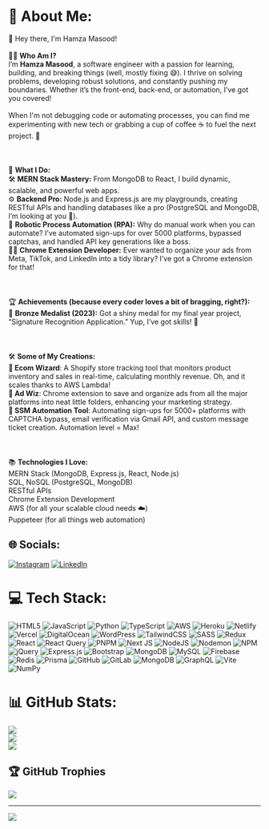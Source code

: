 # 💫 About Me:
👋 Hey there, I'm Hamza Masood!<br><br> 👨‍💼 **Who Am I?**<br>I’m **Hamza Masood**, a software engineer with a passion for learning, building, and breaking things (well, mostly fixing 😅). I thrive on solving problems, developing robust solutions, and constantly pushing my boundaries. Whether it’s the front-end, back-end, or automation, I’ve got you covered!<br><br>When I'm not debugging code or automating processes, you can find me experimenting with new tech or grabbing a cup of coffee ☕ to fuel the next project. 🧠<br><br><br><br> 💼 **What I Do:**<br>  🛠️ **MERN Stack Mastery:** From MongoDB to React, I build dynamic, scalable, and powerful web apps.<br>  ⚙️ **Backend Pro:** Node.js and Express.js are my playgrounds, creating RESTful APIs and handling databases like a pro (PostgreSQL and MongoDB, I’m looking at you 👀).<br>  🤖 **Robotic Process Automation (RPA):** Why do manual work when you can automate? I’ve automated sign-ups for over 5000 platforms, bypassed captchas, and handled API key generations like a boss.<br>  🧑‍💻 **Chrome Extension Developer:** Ever wanted to organize your ads from Meta, TikTok, and LinkedIn into a tidy library? I’ve got a Chrome extension for that!<br><br> <br><br>  🏆 **Achievements (because every coder loves a bit of bragging, right?):**<br>🥉 **Bronze Medalist (2023):** Got a shiny medal for my final year project, “Signature Recognition Application.” Yup, I’ve got skills! 💪<br><br> <br><br>  🛠️ **Some of My Creations:**<br>  **🛒 Ecom Wizard**: A Shopify store tracking tool that monitors product inventory and sales in real-time, calculating monthly revenue. Oh, and it scales thanks to AWS Lambda!<br>  **📢 Ad Wiz**: Chrome extension to save and organize ads from all the major platforms into neat little folders, enhancing your marketing strategy.<br>  **🤖 SSM Automation Tool**: Automating sign-ups for 5000+ platforms with CAPTCHA bypass, email verification via Gmail API, and custom message ticket creation. Automation level = Max!<br><br> <br><br>  📚 **Technologies I Love:**<br>  MERN Stack (MongoDB, Express.js, React, Node.js)<br>  SQL, NoSQL (PostgreSQL, MongoDB)<br>  RESTful APIs<br>  Chrome Extension Development<br>  AWS (for all your scalable cloud needs ☁️)<br>  Puppeteer (for all things web automation)


## 🌐 Socials:
[![Instagram](https://img.shields.io/badge/Instagram-%23E4405F.svg?logo=Instagram&logoColor=white)](https://instagram.com/https://www.instagram.com/hamza_masood_2/) [![LinkedIn](https://img.shields.io/badge/LinkedIn-%230077B5.svg?logo=linkedin&logoColor=white)](https://linkedin.com/in/https://www.linkedin.com/in/hamza-masood-/) 

# 💻 Tech Stack:
![HTML5](https://img.shields.io/badge/html5-%23E34F26.svg?style=for-the-badge&logo=html5&logoColor=white) ![JavaScript](https://img.shields.io/badge/javascript-%23323330.svg?style=for-the-badge&logo=javascript&logoColor=%23F7DF1E) ![Python](https://img.shields.io/badge/python-3670A0?style=for-the-badge&logo=python&logoColor=ffdd54) ![TypeScript](https://img.shields.io/badge/typescript-%23007ACC.svg?style=for-the-badge&logo=typescript&logoColor=white) ![AWS](https://img.shields.io/badge/AWS-%23FF9900.svg?style=for-the-badge&logo=amazon-aws&logoColor=white) ![Heroku](https://img.shields.io/badge/heroku-%23430098.svg?style=for-the-badge&logo=heroku&logoColor=white) ![Netlify](https://img.shields.io/badge/netlify-%23000000.svg?style=for-the-badge&logo=netlify&logoColor=#00C7B7) ![Vercel](https://img.shields.io/badge/vercel-%23000000.svg?style=for-the-badge&logo=vercel&logoColor=white) ![DigitalOcean](https://img.shields.io/badge/DigitalOcean-%230167ff.svg?style=for-the-badge&logo=digitalOcean&logoColor=white) ![WordPress](https://img.shields.io/badge/WordPress-%23117AC9.svg?style=for-the-badge&logo=WordPress&logoColor=white) ![TailwindCSS](https://img.shields.io/badge/tailwindcss-%2338B2AC.svg?style=for-the-badge&logo=tailwind-css&logoColor=white) ![SASS](https://img.shields.io/badge/SASS-hotpink.svg?style=for-the-badge&logo=SASS&logoColor=white) ![Redux](https://img.shields.io/badge/redux-%23593d88.svg?style=for-the-badge&logo=redux&logoColor=white) ![React](https://img.shields.io/badge/react-%2320232a.svg?style=for-the-badge&logo=react&logoColor=%2361DAFB) ![React Query](https://img.shields.io/badge/-React%20Query-FF4154?style=for-the-badge&logo=react%20query&logoColor=white) ![PNPM](https://img.shields.io/badge/pnpm-%234a4a4a.svg?style=for-the-badge&logo=pnpm&logoColor=f69220) ![Next JS](https://img.shields.io/badge/Next-black?style=for-the-badge&logo=next.js&logoColor=white) ![NodeJS](https://img.shields.io/badge/node.js-6DA55F?style=for-the-badge&logo=node.js&logoColor=white) ![Nodemon](https://img.shields.io/badge/NODEMON-%23323330.svg?style=for-the-badge&logo=nodemon&logoColor=%BBDEAD) ![NPM](https://img.shields.io/badge/NPM-%23CB3837.svg?style=for-the-badge&logo=npm&logoColor=white) ![jQuery](https://img.shields.io/badge/jquery-%230769AD.svg?style=for-the-badge&logo=jquery&logoColor=white) ![Express.js](https://img.shields.io/badge/express.js-%23404d59.svg?style=for-the-badge&logo=express&logoColor=%2361DAFB) ![Bootstrap](https://img.shields.io/badge/bootstrap-%238511FA.svg?style=for-the-badge&logo=bootstrap&logoColor=white) ![MongoDB](https://img.shields.io/badge/MongoDB-%234ea94b.svg?style=for-the-badge&logo=mongodb&logoColor=white) ![MySQL](https://img.shields.io/badge/mysql-4479A1.svg?style=for-the-badge&logo=mysql&logoColor=white) ![Firebase](https://img.shields.io/badge/firebase-a08021?style=for-the-badge&logo=firebase&logoColor=ffcd34) ![Redis](https://img.shields.io/badge/redis-%23DD0031.svg?style=for-the-badge&logo=redis&logoColor=white) ![Prisma](https://img.shields.io/badge/Prisma-3982CE?style=for-the-badge&logo=Prisma&logoColor=white) ![GitHub](https://img.shields.io/badge/github-%23121011.svg?style=for-the-badge&logo=github&logoColor=white) ![GitLab](https://img.shields.io/badge/gitlab-%23181717.svg?style=for-the-badge&logo=gitlab&logoColor=white) ![MongoDB](https://img.shields.io/badge/MongoDB-%234ea94b.svg?style=for-the-badge&logo=mongodb&logoColor=white) ![GraphQL](https://img.shields.io/badge/-GraphQL-E10098?style=for-the-badge&logo=graphql&logoColor=white) ![Vite](https://img.shields.io/badge/vite-%23646CFF.svg?style=for-the-badge&logo=vite&logoColor=white) ![NumPy](https://img.shields.io/badge/numpy-%23013243.svg?style=for-the-badge&logo=numpy&logoColor=white)
# 📊 GitHub Stats:
![](https://github-readme-stats.vercel.app/api?username=HamzaMasoodh&theme=dark&hide_border=false&include_all_commits=true&count_private=true)<br/>
![](https://github-readme-streak-stats.herokuapp.com/?user=HamzaMasoodh&theme=dark&hide_border=false)<br/>
![](https://github-readme-stats.vercel.app/api/top-langs/?username=HamzaMasoodh&theme=dark&hide_border=false&include_all_commits=true&count_private=true&layout=compact)

## 🏆 GitHub Trophies
![](https://github-profile-trophy.vercel.app/?username=HamzaMasoodh&theme=radical&no-frame=false&no-bg=false&margin-w=4)

---
[![](https://visitcount.itsvg.in/api?id=HamzaMasoodh&icon=0&color=0)](https://visitcount.itsvg.in)

